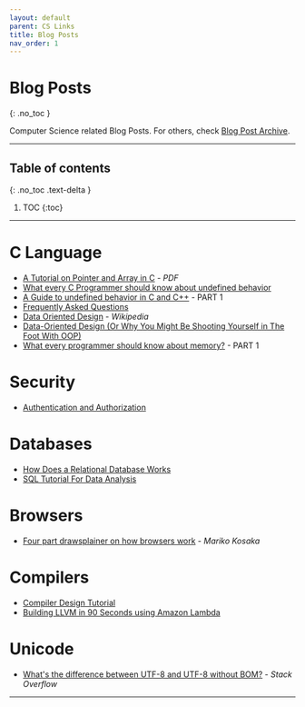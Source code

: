 ```yaml
---
layout: default
parent: CS Links
title: Blog Posts
nav_order: 1
---
```


# Blog Posts
{: .no_toc }

Computer Science related Blog Posts. For others, check [Blog Post Archive](../../../docs/links/blog).

---

## Table of contents
{: .no_toc .text-delta }

1. TOC
{:toc}

---
# C Language

- [A Tutorial on Pointer and Array in C](https://pdos.csail.mit.edu/6.828/2012/readings/pointers.pdf) - *PDF*
- [What every C Programmer should know about undefined behavior](http://blog.llvm.org/2011/05/what-every-c-programmer-should-know.html)
- [A Guide to undefined behavior in C and C++](https://blog.regehr.org/archives/213) - PART 1
- [Frequently Asked Questions](http://c-faq.com/index.html)
- [Data Oriented Design](https://en.m.wikipedia.org/wiki/Data-oriented_design) - *Wikipedia*
- [Data-Oriented Design (Or Why You Might Be Shooting Yourself in The Foot With OOP)](https://gamesfromwithin.com/data-oriented-design)
- [What every programmer should know about memory?](https://lwn.net/Articles/250967/) - PART 1

# Security

- [Authentication and Authorization](https://dev.to/charlottebrf_99/authentication-and-authorisation-101-143e)

# Databases

- [How Does a Relational Database Works](http://coding-geek.com/how-databases-work/)
- [SQL Tutorial For Data Analysis](https://mode.com/sql-tutorial/introduction-to-sql/)

# Browsers

- [Four part drawsplainer on how browsers work](https://developers.google.com/web/updates/2018/09/inside-browser-part1) - *Mariko Kosaka*

# Compilers

- [Compiler Design Tutorial](http://dev.tutorialspoint.com/compiler_design/index.htm)
- [Building LLVM in 90 Seconds using Amazon Lambda](https://blog.nelhage.com/post/building-llvm-in-90s/)

# Unicode

- [What's the difference between UTF-8 and UTF-8 without BOM?](https://stackoverflow.com/questions/2223882/whats-the-difference-between-utf-8-and-utf-8-without-bom) - *Stack Overflow*

---
